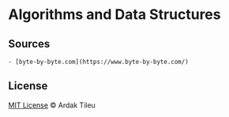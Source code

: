# Algorithms and Data Structures

## Sources
    - [byte-by-byte.com](https://www.byte-by-byte.com/)

## License

[MIT License](./LICENSE.md) © Ardak Tileu